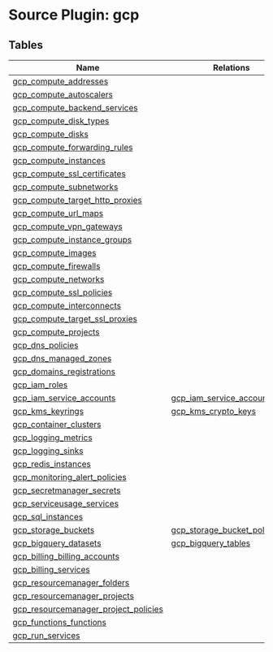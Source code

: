 # Source Plugin: gcp
## Tables
| Name          | Relations | Description   |
| ------------- | --------- | ------------- |
| [gcp_compute_addresses](gcp_compute_addresses.md)| | |
| [gcp_compute_autoscalers](gcp_compute_autoscalers.md)| | |
| [gcp_compute_backend_services](gcp_compute_backend_services.md)| | |
| [gcp_compute_disk_types](gcp_compute_disk_types.md)| | |
| [gcp_compute_disks](gcp_compute_disks.md)| | |
| [gcp_compute_forwarding_rules](gcp_compute_forwarding_rules.md)| | |
| [gcp_compute_instances](gcp_compute_instances.md)| | |
| [gcp_compute_ssl_certificates](gcp_compute_ssl_certificates.md)| | |
| [gcp_compute_subnetworks](gcp_compute_subnetworks.md)| | |
| [gcp_compute_target_http_proxies](gcp_compute_target_http_proxies.md)| | |
| [gcp_compute_url_maps](gcp_compute_url_maps.md)| | |
| [gcp_compute_vpn_gateways](gcp_compute_vpn_gateways.md)| | |
| [gcp_compute_instance_groups](gcp_compute_instance_groups.md)| | |
| [gcp_compute_images](gcp_compute_images.md)| | |
| [gcp_compute_firewalls](gcp_compute_firewalls.md)| | |
| [gcp_compute_networks](gcp_compute_networks.md)| | |
| [gcp_compute_ssl_policies](gcp_compute_ssl_policies.md)| | |
| [gcp_compute_interconnects](gcp_compute_interconnects.md)| | |
| [gcp_compute_target_ssl_proxies](gcp_compute_target_ssl_proxies.md)| | |
| [gcp_compute_projects](gcp_compute_projects.md)| | |
| [gcp_dns_policies](gcp_dns_policies.md)| | |
| [gcp_dns_managed_zones](gcp_dns_managed_zones.md)| | |
| [gcp_domains_registrations](gcp_domains_registrations.md)| | |
| [gcp_iam_roles](gcp_iam_roles.md)| | |
| [gcp_iam_service_accounts](gcp_iam_service_accounts.md)| [gcp_iam_service_account_keys](gcp_iam_service_account_keys.md)| |
| [gcp_kms_keyrings](gcp_kms_keyrings.md)| [gcp_kms_crypto_keys](gcp_kms_crypto_keys.md)| |
| [gcp_container_clusters](gcp_container_clusters.md)| | |
| [gcp_logging_metrics](gcp_logging_metrics.md)| | |
| [gcp_logging_sinks](gcp_logging_sinks.md)| | |
| [gcp_redis_instances](gcp_redis_instances.md)| | |
| [gcp_monitoring_alert_policies](gcp_monitoring_alert_policies.md)| | |
| [gcp_secretmanager_secrets](gcp_secretmanager_secrets.md)| | |
| [gcp_serviceusage_services](gcp_serviceusage_services.md)| | |
| [gcp_sql_instances](gcp_sql_instances.md)| | |
| [gcp_storage_buckets](gcp_storage_buckets.md)| [gcp_storage_bucket_policies](gcp_storage_bucket_policies.md)| |
| [gcp_bigquery_datasets](gcp_bigquery_datasets.md)| [gcp_bigquery_tables](gcp_bigquery_tables.md)| |
| [gcp_billing_billing_accounts](gcp_billing_billing_accounts.md)| | |
| [gcp_billing_services](gcp_billing_services.md)| | |
| [gcp_resourcemanager_folders](gcp_resourcemanager_folders.md)| | |
| [gcp_resourcemanager_projects](gcp_resourcemanager_projects.md)| | |
| [gcp_resourcemanager_project_policies](gcp_resourcemanager_project_policies.md)| | |
| [gcp_functions_functions](gcp_functions_functions.md)| | |
| [gcp_run_services](gcp_run_services.md)| | |